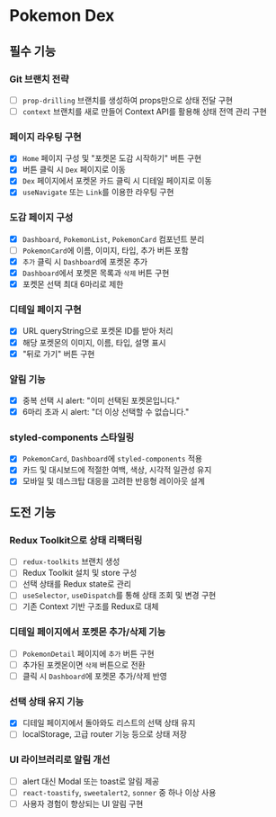 # Pokemon Dex

## 필수 기능

### Git 브랜치 전략

- [ ] `prop-drilling` 브랜치를 생성하여 props만으로 상태 전달 구현
- [ ] `context` 브랜치를 새로 만들어 Context API를 활용해 상태 전역 관리 구현

### 페이지 라우팅 구현

- [x] `Home` 페이지 구성 및 "포켓몬 도감 시작하기" 버튼 구현
- [x] 버튼 클릭 시 `Dex` 페이지로 이동
- [x] `Dex` 페이지에서 포켓몬 카드 클릭 시 디테일 페이지로 이동
- [x] `useNavigate` 또는 `Link`를 이용한 라우팅 구현

### 도감 페이지 구성

- [x] `Dashboard`, `PokemonList`, `PokemonCard` 컴포넌트 분리
- [ ] `PokemonCard`에 이름, 이미지, 타입, 추가 버튼 포함
- [x] `추가` 클릭 시 `Dashboard`에 포켓몬 추가
- [x] `Dashboard`에서 포켓몬 목록과 `삭제` 버튼 구현
- [x] 포켓몬 선택 최대 6마리로 제한

### 디테일 페이지 구현

- [x] URL queryString으로 포켓몬 ID를 받아 처리
- [x] 해당 포켓몬의 이미지, 이름, 타입, 설명 표시
- [x] "뒤로 가기" 버튼 구현

### 알림 기능

- [x] 중복 선택 시 alert: "이미 선택된 포켓몬입니다."
- [x] 6마리 초과 시 alert: "더 이상 선택할 수 없습니다."

### styled-components 스타일링

- [x] `PokemonCard`, `Dashboard`에 `styled-components` 적용
- [x] 카드 및 대시보드에 적절한 여백, 색상, 시각적 일관성 유지
- [x] 모바일 및 데스크탑 대응을 고려한 반응형 레이아웃 설계

## 도전 기능

### Redux Toolkit으로 상태 리팩터링

- [ ] `redux-toolkits` 브랜치 생성
- [ ] Redux Toolkit 설치 및 store 구성
- [ ] 선택 상태를 Redux state로 관리
- [ ] `useSelector`, `useDispatch`를 통해 상태 조회 및 변경 구현
- [ ] 기존 Context 기반 구조를 Redux로 대체

### 디테일 페이지에서 포켓몬 추가/삭제 기능

- [ ] `PokemonDetail` 페이지에 `추가` 버튼 구현
- [ ] 추가된 포켓몬이면 `삭제` 버튼으로 전환
- [ ] 클릭 시 `Dashboard`에 포켓몬 추가/삭제 반영

### 선택 상태 유지 기능

- [x] 디테일 페이지에서 돌아와도 리스트의 선택 상태 유지
- [ ] localStorage, 고급 router 기능 등으로 상태 저장

### UI 라이브러리로 알림 개선

- [ ] alert 대신 Modal 또는 toast로 알림 제공
- [ ] `react-toastify`, `sweetalert2`, `sonner` 중 하나 이상 사용
- [ ] 사용자 경험이 향상되는 UI 알림 구현
